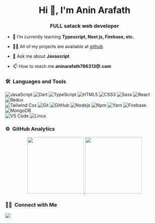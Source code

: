 <h1 align="center">Hi 👋, I'm Anin Arafath</h1>
<h3 align="center">FULL satack web developer</h3>
	

- 🌱 I’m currently learning **Typescript, Next js, Firebase, etc.**

- 👨‍💻 All of my projects are available at [github](https://github.com/aninarafath6?tab=repositories)

- 💬 Ask me about **Javascript**

- 📫 How to reach me **aninarafath786313@.com**


	
### 🛠 &nbsp;Languages and Tools

![JavaScript](https://img.shields.io/badge/-JavaScript-%23F7DF1C?style=for-the-badge&logo=javascript&logoColor=000000&labelColor=%23F7DF1C&color=%23FFCE5A)
![Dart](https://img.shields.io/badge/-Dart-%231572B6?style=for-the-badge&logo=dart&logoColor=000000&labelColor=%231572B6?&color=%231572B6?)
![TypeScript](https://img.shields.io/badge/-TypeScript-61DAFB?style=for-the-badge&logo=TypeScript&logoColor=ffffff)
![HTML5](https://img.shields.io/badge/-HTML5-%23E44D27?style=for-the-badge&logo=html5&logoColor=ffffff)
![CSS3](https://img.shields.io/badge/-CSS3-%231572B6?style=for-the-badge&logo=css3)
![Sass](https://img.shields.io/badge/-Sass-%23CC6699?style=for-the-badge&logo=sass&logoColor=ffffff)
![React](https://img.shields.io/badge/-React-61DAFB?style=for-the-badge&logo=react&logoColor=ffffff)
![Redux](https://img.shields.io/badge/-Redux-3f51b5?style=for-the-badge&logo=redux&logoColor=ffffff)
<br/>
![Tailwind Css](https://img.shields.io/badge/Tailwind_CSS-38B2AC?style=for-the-badge&logo=tailwind-css&logoColor=white)
![Git](https://img.shields.io/badge/-Git-%23F05032?style=for-the-badge&logo=git&logoColor=%23ffffff)
![GitHub](https://img.shields.io/badge/-GitHub-181717?style=for-the-badge&logo=github)
![Nodejs](https://img.shields.io/badge/-Nodejs-339933?style=for-the-badge&logo=Node.js&logoColor=ffffff)
![Npm](https://img.shields.io/badge/-npm-CB3837?style=for-the-badge&logo=npm)
![Yarn](https://img.shields.io/badge/-yarn-61DAFB?style=for-the-badge&logo=yarn)
![Firebase](https://img.shields.io/badge/-Firebase-FFCA28?style=for-the-badge&logo=firebase&logoColor=ffffff)
![MongoDB](https://img.shields.io/badge/MongoDB-4EA94B?style=for-the-badge&logo=mongodb&logoColor=white)
<br>
![VS Code](http://img.shields.io/badge/-VS%20Code-007ACC?style=for-the-badge&logo=visual-studio-code&logoColor=ffffff)
![Linux](http://img.shields.io/badge/-Linux-0078D6?style=for-the-badge&logo=linux&logoColor=ffffff)
<br/>



### ⚙️ &nbsp;GitHub Analytics

<p align="center">
<a href="https://github.com/aninarafath6">
  <img height="180em" src="https://github-readme-stats-eight-theta.vercel.app/api?username=aninarafath6&show_icons=true&theme=radical&include_all_commits=true&count_private=true"/>
  <img height="180em" src="https://github-readme-stats-eight-theta.vercel.app/api/top-langs/?username=aninarafath6&layout=compact&langs_count=8&theme=radical"/>

</a>
</p>

### 🤝🏻 &nbsp;Connect with Me

<p>
<a href="mailto:aninarafath786313@gmail.com"><img src="https://img.shields.io/badge/-aninarafath786313@gmail.com-D14836?style=flat&logo=Gmail&logoColor=white"/></a>
